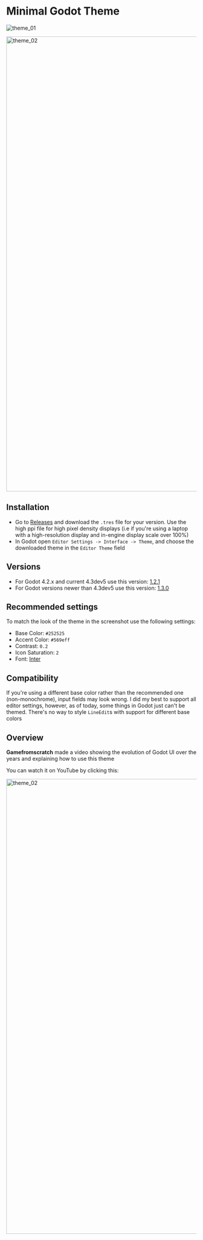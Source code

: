 
# Minimal Godot Theme

![theme_01](https://github.com/passivestar/godot-minimal-theme/assets/60579014/84f7672b-2313-47f4-b4c5-0db7020756d7)

<img width="1200" alt="theme_02" src="https://github.com/passivestar/godot-minimal-theme/assets/60579014/c85e66c1-a3a2-4b2d-8f2f-e1e3a43b19e5">

## Installation

- Go to [Releases](https://github.com/passivestar/godot-minimal-theme/releases) and download the `.tres` file for your version. Use the high ppi file for high pixel density displays (i.e if you're using a laptop with a high-resolution display and in-engine display scale over 100%)
- In Godot open `Editor Settings -> Interface -> Theme`, and choose the downloaded theme in the `Editor Theme` field

## Versions

- For Godot 4.2.x and current 4.3dev5 use this version: [1.2.1](https://github.com/passivestar/godot-minimal-theme/releases/tag/1.2.1)
- For Godot versions newer than 4.3dev5 use this version: [1.3.0](https://github.com/passivestar/godot-minimal-theme/releases/tag/1.3.0)

## Recommended settings

To match the look of the theme in the screenshot use the following settings:

- Base Color: `#252525`
- Accent Color: `#569eff`
- Contrast: `0.2`
- Icon Saturation: `2`
- Font: [Inter](https://rsms.me/inter/)

## Compatibility

If you're using a different base color rather than the recommended one (non-monochrome), input fields may look wrong. I did my best to support all editor settings, however, as of today, some things in Godot just can't be themed. There's no way to style `LineEdit`s with support for different base colors

## Overview

**Gamefromscratch** made a video showing the evolution of Godot UI over the years and explaining how to use this theme

You can watch it on YouTube by clicking this:

<a href="https://youtu.be/WmZq3UgOGKY"><img width="1200" alt="theme_02" src="https://github.com/passivestar/godot-minimal-theme/assets/60579014/7993fb01-1231-4c33-97da-fb3e24d09816"></a>
